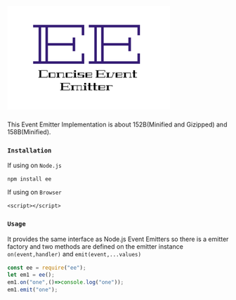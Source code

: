 # <img src="./ee.png" />
This Event Emitter Implementation is about 152B(Minified and Gizipped) and 158B(Minified).

### `Installation`
If using on `Node.js`
```
npm install ee
```
If using on `Browser`
```
<script></script>
```

### `Usage`
It provides the same interface as Node.js Event Emitters so there is a emitter factory and two methods are defined on the emitter instance `on(event,handler)` and `emit(event,...values)`

```javascript
const ee = require("ee");
let em1 = ee();
em1.on("one",()=>console.log("one"));
em1.emit("one");
```
